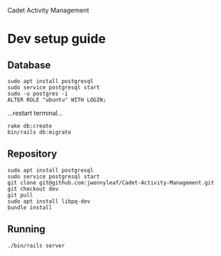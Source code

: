 Cadet Activity Management

# Dev setup guide
## Database
```
sudo apt install postgresql
sudo service postgresql start
sudo -u postgres -i
ALTER ROLE "ubuntu" WITH LOGIN;
```
...restart terminal...
```
rake db:create
bin/rails db:migrate
```

## Repository

```
sudo apt install postgresql
sudo service postgresql start
git clone git@github.com:jwonnyleaf/Cadet-Activity-Management.git
git checkout dev
git pull
sudo apt install libpq-dev
bundle install
```
## Running
```
./bin/rails server
```
